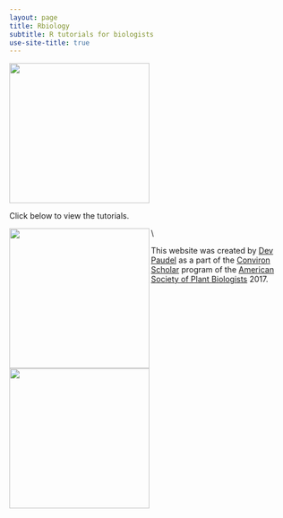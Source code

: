 ```yaml
---
layout: page
title: Rbiology
subtitle: R tutorials for biologists
use-site-title: true
---
```

<head>
  <!-- Global site tag (gtag.js) - Google Analytics -->
<script async src="https://www.googletagmanager.com/gtag/js?id=UA-38424446-2"></script>
<script>
  window.dataLayer = window.dataLayer || [];
  function gtag(){dataLayer.push(arguments);}
  gtag('js', new Date());

  gtag('config', 'UA-38424446-2');
</script>
</head>

<img src="https://rbiology.github.io/rbiologyimages/rtutorial_cover2.png" align="middle" width="250" >

Click below to view the tutorials.

<a href="rtutorials"><img src="https://rbiology.github.io/rbiologyimages/img1_statistics.PNG" align="left" width="250" ></a>
<a href="popgentutorials"><img src="https://rbiology.github.io/rbiologyimages/img2_popgen.PNG" align="left" width="250" ></a>\

This website was created by [Dev Paudel](https://dpaudel.github.io/) as a part of the [Conviron Scholar](https://aspb.org/awards-funding/aspb-awards/aspb-conviron-scholars-program/) program of the [American Society of Plant Biologists](https://aspb.org/) 2017.


